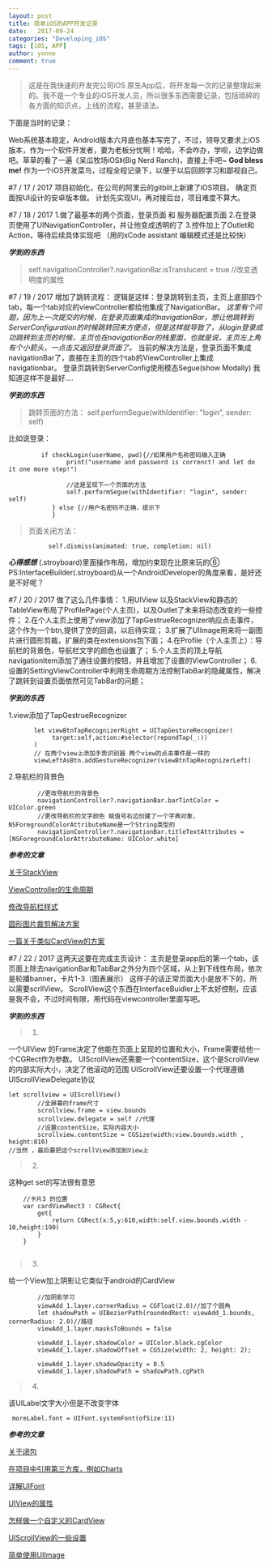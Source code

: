 ```yaml
---
layout: post
title: 简单iOS的APP开发记录
date:   2017-09-24
categories: "Developing_iOS"
tags: [iOS, APP]
author: yxnne
comment: true
---
```


>这是在我快速的开发完公司iOS 原生App后，将开发每一次的记录整理起来的。我不是一个专业的iOS开发人员，所以很多东西需要记录，包括琐碎的各方面的知识点，上线的流程，甚至语法。

下面是当时的记录：

Web系统基本稳定，Android版本六月底也基本写完了，不过，领导又要求上iOS版本，作为一个软件开发者，要为老板分忧啊！哈哈，不会咋办，学呗，边学边做吧。草草的看了一遍《呆瓜牧场iOS》(Big Nerd Ranch)，直接上手吧~
__God bless me!__
作为一个iOS开发菜鸟，过程全程记录下，以便于以后回顾学习和鄙视自己。

#7 / 17 / 2017
项目初始化，在公司的阿里云的gitblit上新建了iOS项目。
确定页面按UI设计的安卓版本做。
计划先实现UI，再对接后台，项目难度不算大。

#7 / 18 / 2017
1.做了最基本的两个页面，登录页面 和 服务器配置页面
2.在登录页使用了UINavigationController，并让他变成透明的了
3.控件加上了Outlet和Action，等待后续具体实现吧 （用的xCode assistant 编辑模式还是比较快）

_**学到的东西**_
>  self.navigationController?.navigationBar.isTranslucent = true //改变透明度的属性

#7 / 19 / 2017
增加了跳转流程：
逻辑是这样：登录跳转到主页，主页上底部四个tab，每一个tab对应的viewController都给他集成了NavigationBar。
_这里有个问题，因为上一次提交的时候，在登录页面集成的navigationBar，想让他跳转到ServerConfiguration的时候跳转回来方便点，但是这样就导致了，从login登录成功跳转到主页的时候，主页也在navigationBar的栈里面，也就是说，主页左上角有个小箭头，一点击又返回登录页面了。_
当前的解决方法是，登录页面不集成navigationBar了，直接在主页的四个tab的ViewController上集成navigationbar。
登录页跳转到ServerConfig使用模态Segue(show Modally)
我知道这样不是最好....

_**学到的东西**_

>   跳转页面的方法：
>   self.performSegue(withIdentifier: "login", sender: self)
  
比如说登录：
```
         if checkLogin(userName, pwd){//如果用户名称密码输入正确
                print("username and password is correnct! and let do it one more step!")
                
                //这是呈现下一个页面的方法
                self.performSegue(withIdentifier: "login", sender: self)
            } else {//用户名密码不正确，提示下
            }
```
>   页面关闭方法：
```
           self.dismiss(animated: true, completion: nil)
```
_**心得感想**_
(.stroyboard)里面操作布局，增加约束现在比原来玩的⑥
PS:InterfaceBuilder(.stroyboard)从一个AndroidDeveloper的角度来看，是好还是不好呢？

#7 / 20 / 2017
做了这么几件事情：
1.用UIView 以及StackView和静态的TableView布局了ProfilePage(个人主页)，以及Outlet了未来将动态改变的一些控件；
2.在个人主页上使用了view添加了TapGestrueRecognizer响应点击事件，这个作为一个btn,提供了空的回调，以后待实现；
3.扩展了UIImage用来将一副图片进行圆形剪裁，扩展的类在extensions包下面；
4.在Profile（个人主页上）：导航栏的背景色，导航栏文字的颜色也设置了；
5.个人主页的顶上导航navigationItem添加了通往设置的按钮，并且增加了设置的ViewController；
6.设置的SettingViewController中利用生命周期方法控制TabBar的隐藏属性，解决了跳转到设置页面依然可见TabBar的问题；

_**学到的东西**_

1.view添加了TapGestrueRecognizer

```
       let viewBtnTapRecognizerRight = UITapGestureRecognizer(
            target:self,action:#selector(repondTap(_:))
       )
       // 在两个view上添加手势识别器 两个view的点击事件是一样的
       viewLeftAsBtn.addGestureRecognizer(viewBtnTapRecognizerLeft)
```
2.导航栏的背景色

```
        //更改导航栏的背景色
        navigationController?.navigationBar.barTintColor = UIColor.green
        //更改导航栏的文字颜色 赋值号右边创建了一个字典对象，NSForegroundColorAttributeName是一个String类型的
        navigationController?.navigationBar.titleTextAttributes = [NSForegroundColorAttributeName: UIColor.white]
```

_**参考的文章**_

[关于StackView](http://www.jianshu.com/p/b2228ba2ffae)

[ViewController的生命周期](http://blog.csdn.net/qijianli/article/details/7826979/)

[修改导航栏样式](http://www.hangge.com/blog/cache/detail_962.html)

[圆形图片裁剪解决方案](http://www.hangge.com/blog/cache/detail_1535.html)

[一篇关于类似CardView的方案](https://stackoverflow.com/questions/28141021/do-card-view-with-swift)


#7 / 22 / 2017
这两天这要在完成主页设计：
主页是登录app后的第一个tab，该页面上除去navigationBar和TabBar之外分为四个区域，从上到下线性布局，依次是轮播banner，卡片1-3（图表展示）
这样子的话正常页面大小是放不下的，所以需要scrllView。
ScrollView这个东西在InterfaceBuidler上不太好控制，应该是我不会，不过时间有限，用代码在viewcontroller里面写吧。

_**学到的东西**_
>1.
一个UIView 的Frame决定了他能在页面上呈现的位置和大小，Frame需要给他一个CGRect作为参数。
UIScrollView还需要一个contentSize，这个是ScrollView的内部实际大小，决定了他滚动的范围
UIScrollView还要设置一个代理遵循UIScrollViewDelegate协议

```
let scrollview = UIScrollView()
        //全屏幕的frame尺寸
        scrollview.frame = view.bounds
        scrollview.delegate = self //代理
        //设置contentSize，实际内容大小
        scrollview.contentSize = CGSize(width:view.bounds.width , height:810)
//当然 ，最后要把这个scrollView添加到View上
```

>2.
这种get set的写法很有意思

```
    //卡片3 的位置
    var cardViewRect3 : CGRect{
        get{
            return CGRect(x:5,y:610,width:self.view.bounds.width - 10,height:190)
        }
    }
    
```
>3.
给一个View加上阴影让它类似于android的CardView

```
        //加阴影学习
        viewAdd_1.layer.cornerRadius = CGFloat(2.0)//加了个圆角
        let shadowPath = UIBezierPath(roundedRect: viewAdd_1.bounds, cornerRadius: 2.0)//路径
        viewAdd_1.layer.masksToBounds = false
      
        viewAdd_1.layer.shadowColor = UIColor.black.cgColor
        viewAdd_1.layer.shadowOffset = CGSize(width: 2, height: 2);
        
        viewAdd_1.layer.shadowOpacity = 0.5
        viewAdd_1.layer.shadowPath = shadowPath.cgPath
```

>4.
该UILabel文字大小但是不改变字体

```
 moreLabel.font = UIFont.systemFont(ofSize:11)
```

_**参考的文章**_

[关于闭包](http://blog.csdn.net/fengsh998/article/details/29353019)

[在项目中引用第三方库，例如Charts](http://www.jianshu.com/p/2781d28334cd)

[详解UIFont](http://www.jianshu.com/p/306f2ba8ffd9)

[UIView的属性](http://www.jianshu.com/p/1470cf94f288)

[怎样做一个自定义的CardView](https://stackoverflow.com/questions/28141021/do-card-view-with-swift)

[UIScrollView的一些设置](http://www.jianshu.com/p/dd654ae429c4)

[简单使用UIImage](http://www.hangge.com/blog/cache/detail_534.html)


